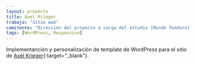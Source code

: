 ```yaml
---
layout: proyecto
title: Axel Krieger
trabajo: "Sitio web"
comitente: "Dirección del proyecto a cargo del estudio [Mundo Teodoro](http://mundoteodoro.com)."
tags: [WordPress, Responsivo]
---
```


Implementanción y personalización de template de WordPress para el sitio de [Axel Krieger](http://www.axelk.com/){:target="_blank"}.
